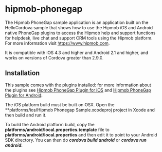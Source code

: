 hipmob-phonegap
===============
The Hipmob PhoneGap sample application is an application built on the HelloCordova sample that shows how to use the Hipmob iOS and Android native PhoneGap plugins to access the Hipmob help and support functions for helpdesk, live chat and support CRM tools using the Hipmob platform. For more information visit https://www.hipmob.com.

It is compatible with iOS 4.3 and higher and Android 2.1 and higher, and works on versions of Cordova greater than 2.9.0.

Installation
---------------------------
This sample comes with the plugins installed: for more information about the plugins see [Hipmob PhoneGap Plugin for iOS](https://github.com/Hipmob/cordova-plugin-hipmob-ios) and [Hipmob PhoneGap Plugin for Android](https://github.com/Hipmob/cordova-plugin-hipmob-android).

The iOS platform build must be built on OSX. Open the **platforms/ios/Hipmob Phonegap Sample.xcodeproj project in Xcode and then build and run it.

To build the Android platform build, copy the **platforms/android/local.properties.template** file to **platforms/android/local.properties** and then edit it to point to your Android SDK directory. You can then do ***cordova build android*** or ***cordova run android***.
